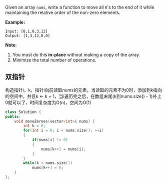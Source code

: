 Given an array `nums`, write a function to move all `0`'s to the end of it while maintaining the relative order of the non-zero elements.

**Example:**

```
Input: [0,1,0,3,12]
Output: [1,3,12,0,0]
```

**Note**:

1. You must do this **in-place** without making a copy of the array.
2. Minimize the total number of operations.

## 双指针

构造指针i，k，指针i向前读取nums的元素，当读取的元素不为0时，添加到k指向的空间中，并且k <- k + 1，当i遍历完之后，在数组末尾(k到nums.size() - 1)补上0就可以了，时间复杂度为O(n)，空间为O(1)

```c++
class Solution {
public:
    void moveZeroes(vector<int>& nums) {
        int k = 0;
        for(int i = 0; i < nums.size(); ++i)
        {
            if(nums[i] != 0)
            {
                nums[k++] = nums[i];
            }
        }
        while(k < nums.size())
            nums[k++] = 0;
    }
};
```

